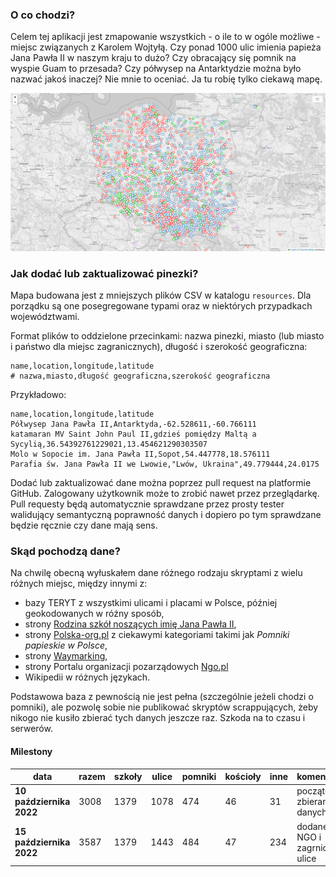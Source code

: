### O co chodzi?
Celem tej aplikacji jest zmapowanie wszystkich - o ile to w ogóle możliwe - miejsc związanych z Karolem Wojtyłą. Czy ponad 1000 ulic imienia papieża Jana Pawła II w naszym kraju to dużo? Czy obracający się pomnik na wyspie Guam to przesada? Czy półwysep na Antarktydzie można było nazwać jakoś inaczej? Nie mnie to oceniać. Ja tu robię tylko ciekawą mapę.

![./screenshot.png](./screenshot.png)

### Jak dodać lub zaktualizować pinezki?
Mapa budowana jest z mniejszych plików CSV w katalogu `resources`. Dla porządku są one posegregowane typami oraz w niektórych przypadkach województwami.

Format plików to oddzielone przecinkami: nazwa pinezki, miasto (lub miasto i państwo dla miejsc zagranicznych), długość i szerokość geograficzna:
```csv
name,location,longitude,latitude
# nazwa,miasto,długość geograficzna,szerokość geograficzna
```

Przykładowo:
```csv
name,location,longitude,latitude
Półwysep Jana Pawła II,Antarktyda,-62.528611,-60.766111
katamaran MV Saint John Paul II,gdzieś pomiędzy Maltą a Sycylią,36.54392761229021,13.454621290303507
Molo w Sopocie im. Jana Pawła II,Sopot,54.447778,18.576111
Parafia św. Jana Pawła II we Lwowie,"Lwów, Ukraina",49.779444,24.0175
```

Dodać lub zaktualizować dane można poprzez pull request na platformie GitHub. Zalogowany użytkownik może to zrobić nawet przez przeglądarkę. Pull requesty będą automatycznie sprawdzane przez prosty tester walidujący semantyczną poprawność danych i dopiero po tym sprawdzane będzie ręcznie czy dane mają sens.

### Skąd pochodzą dane?
Na chwilę obecną wyłuskałem dane różnego rodzaju skryptami z wielu różnych miejsc, między innymi z:

* bazy TERYT z wszystkimi ulicami i placami w Polsce, później geokodowanych w różny sposób,
* strony [Rodzina szkół noszących imię Jana Pawła II](http://rodzina.org.pl/),
* strony [Polska-org.pl](https://polska-org.pl/7364386,Pomniki_papieskie_w_Polsce.html) z ciekawymi kategoriami takimi jak *Pomniki papieskie w Polsce*,
* strony [Waymarking](https://www.waymarking.com/),
* strony Portalu organizacji pozarządowych [Ngo.pl](https://spis.ngo.pl/?search=Jana+Paw%C5%82a+II)
* Wikipedii w różnych językach.

Podstawowa baza z pewnością nie jest pełna (szczególnie jeżeli chodzi o pomniki), ale pozwolę sobie nie publikować skryptów scrappujących, żeby nikogo nie kusiło zbierać tych danych jeszcze raz. Szkoda na to czasu i serwerów.

#### Milestony
| data                     | razem | szkoły | ulice | pomniki | kościoły | inne | komentarz                     |
|--------------------------|-------|--------|-------|---------|----------|------|-------------------------------|
| **10 października 2022** | 3008  | 1379   | 1078  | 474     | 46       | 31   | początek zbierania danych     |
| **15 października 2022** | 3587  | 1379   | 1443  | 484     | 47       | 234  | dodane NGO i zagrniczne ulice |
